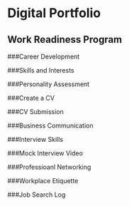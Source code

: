 # Digital Portfolio
## Work Readiness Program
###Career Development

###Skills and Interests

###Personality Assessment

###Create a CV

###CV Submission

###Business Communication

###Interview Skills

###Mock Interview Video

###Professioanl Networking

###Workplace Etiquette

###Job Search Log

